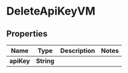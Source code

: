 

# DeleteApiKeyVM


## Properties

Name | Type | Description | Notes
------------ | ------------- | ------------- | -------------
**apiKey** | **String** |  | 



